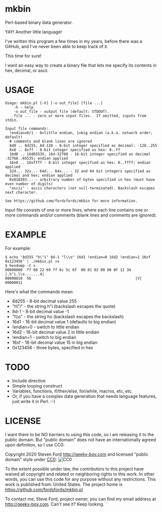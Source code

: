 # mkbin
Perl-based binary data generator.

YAY! Another little language!

I've written this program a few times in my years,
before there was a GitHub,
and I've never been able to keep track of it.

This time for sure!

I want an easy way to create a binary file that lets me
specify its contents in hex, decimal, or ascii.


# USAGE

````
Usage: mkbin.pl [-h] [-o out_file] [file ...]
    -h - help
    -o out_file - output file (default: STDOUT).
    file ... - zero or more input files.  If omitted, inputs from stdin.

Input file commands:
  !endian=0/1 - 0=little endian, 1=big endian (a.k.a. network order; default)
  # comments and blank lines are ignored
  8d0 .. 8d255, 8d-128 - 8-bit integer specified as decimal: -128..255
  8x0 .. 8xff - 8-bit integer specified as hex: 0..ff
  16d0 .. 16d65535, 16d-32768 - 16-bit integer specified as decimal -32768..65535; endian applied
  16x0 .. 16xffff - 8-bit integer specified as hex: 0..ffff; endian applied
  32d... 32x... 64d... 64x... - 32 and 64 bit integers specified as decimal and hex; endian applied
  0x010203... - arbitrary number of bytes specified in hex (must have even number of digits)
  "ascii" - ascii characters (not null-terminated). Backslash escapes next character.

See https://github.com/fordsfords/mkbin for more information.
````

Input file consists of one or more lines,
where each line contains one or more commands
and/or comments (blank lines and comments are ignored).


# EXAMPLE

For example:
````
$ echo '8d255 "h\"i" 8d-1 "l\\o" 16d1 !endian=0 16d2 !endian=1 16xf 0x123456' | ./mkbin.pl >x
$ hexdump -C x
00000000  ff 68 22 69 ff 6c 5c 6f  00 01 02 00 00 0f 12 34  |.h"i.l\o.......4|
00000010  56                                                |V|
00000011
````

Here's what the commands mean:
* 8d255 - 8-bit decimal value 255
* "h\\"i" - the string h"i (backslash escapes the quote)
* 8d-1 - 8-bit decimal value -1
* "l\\\\o" - the string l\o (backslash escapes the backslash)
* 16d1 - 16-bit decimal value 1 (defaults to big endian)
* !endian=0 - switch to little endian
* 16d2 - 16-bit decimal value 2 in little endian
* !endian=1 - switch to big endian
* 16xf - 16-bit decimal value 15 in big endian
* 0x123456 - three bytes, specified in hex


# TODO

* Include directive
* Simple looping construct
* Variables, functions, if/then/else, for/while, macros, etc, etc.
* Or, if you have a complex data generation that needs language features, just write it in Perl. :-)


# LICENSE

I want there to be NO barriers to using this code, so I am releasing it to the public domain.  But "public domain" does not have an internationally agreed upon definition, so I use CC0:

Copyright 2020 Steven Ford http://geeky-boy.com and licensed
"public domain" style under
[CC0](http://creativecommons.org/publicdomain/zero/1.0/):
![CC0](https://licensebuttons.net/p/zero/1.0/88x31.png "CC0")

To the extent possible under law, the contributors to this project have
waived all copyright and related or neighboring rights to this work.
In other words, you can use this code for any purpose without any
restrictions.  This work is published from: United States.  The project home
is https://github.com/fordsfords/mkbin.pl

To contact me, Steve Ford, project owner, you can find my email address
at http://geeky-boy.com.  Can't see it?  Keep looking.
